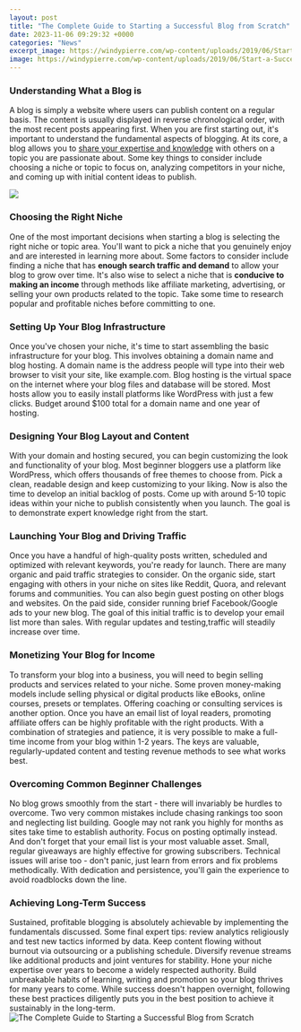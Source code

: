 ```yaml
---
layout: post
title: "The Complete Guide to Starting a Successful Blog from Scratch"
date: 2023-11-06 09:29:32 +0000
categories: "News"
excerpt_image: https://windypierre.com/wp-content/uploads/2019/06/Start-a-Successful-Blog.png
image: https://windypierre.com/wp-content/uploads/2019/06/Start-a-Successful-Blog.png
---
```


### Understanding What a Blog is
A blog is simply a website where users can publish content on a regular basis. The content is usually displayed in reverse chronological order, with the most recent posts appearing first. 
When you are first starting out, it's important to understand the fundamental aspects of blogging. At its core, a blog allows you to [share your expertise and knowledge](https://store.fi.io.vn/chihuahuas-christmas-lover-dog-303-chihuahua-dog) with others on a topic you are passionate about. Some key things to consider include choosing a niche or topic to focus on, analyzing competitors in your niche, and coming up with initial content ideas to publish.

![](https://iamdawn-marie.com/wp-content/uploads/2017/07/the-complete-beginners-guide-to-starting-a-successful-blog-min.jpg)
### Choosing the Right Niche 
One of the most important decisions when starting a blog is selecting the right niche or topic area. You'll want to pick a niche that you genuinely enjoy and are interested in learning more about. Some factors to consider include finding a niche that has **enough search traffic and demand** to allow your blog to grow over time. It's also wise to select a niche that is **conducive to making an income** through methods like affiliate marketing, advertising, or selling your own products related to the topic. Take some time to research popular and profitable niches before committing to one.
### Setting Up Your Blog Infrastructure
Once you've chosen your niche, it's time to start assembling the basic infrastructure for your blog. This involves obtaining a domain name and blog hosting. A domain name is the address people will type into their web browser to visit your site, like example.com. Blog hosting is the virtual space on the internet where your blog files and database will be stored. Most hosts allow you to easily install platforms like WordPress with just a few clicks. Budget around $100 total for a domain name and one year of hosting. 
### Designing Your Blog Layout and Content
With your domain and hosting secured, you can begin customizing the look and functionality of your blog. Most beginner bloggers use a platform like WordPress, which offers thousands of free themes to choose from. Pick a clean, readable design and keep customizing to your liking. Now is also the time to develop an initial backlog of posts. Come up with around 5-10 topic ideas within your niche to publish consistently when you launch. The goal is to demonstrate expert knowledge right from the start. 
### Launching Your Blog and Driving Traffic
Once you have a handful of high-quality posts written, scheduled and optimized with relevant keywords, you're ready for launch. There are many organic and paid traffic strategies to consider. On the organic side, start engaging with others in your niche on sites like Reddit, Quora, and relevant forums and communities. You can also begin guest posting on other blogs and websites. On the paid side, consider running brief Facebook/Google ads to your new blog. The goal of this initial traffic is to develop your email list more than sales. With regular updates and testing,traffic will steadily increase over time.
### Monetizing Your Blog for Income
To transform your blog into a business, you will need to begin selling products and services related to your niche. Some proven money-making models include selling physical or digital products like eBooks, online courses, presets or templates. Offering coaching or consulting services is another option. Once you have an email list of loyal readers, promoting affiliate offers can be highly profitable with the right products. With a combination of strategies and patience, it is very possible to make a full-time income from your blog within 1-2 years. The keys are valuable, regularly-updated content and testing revenue methods to see what works best.
### Overcoming Common Beginner Challenges 
No blog grows smoothly from the start - there will invariably be hurdles to overcome. Two very common mistakes include chasing rankings too soon and neglecting list building. Google may not rank you highly for months as sites take time to establish authority. Focus on posting optimally instead. And don't forget that your email list is your most valuable asset. Small, regular giveaways are highly effective for growing subscribers. Technical issues will arise too - don't panic, just learn from errors and fix problems methodically. With dedication and persistence, you'll gain the experience to avoid roadblocks down the line.
### Achieving Long-Term Success 
Sustained, profitable blogging is absolutely achievable by implementing the fundamentals discussed. Some final expert tips: review analytics religiously and test new tactics informed by data. Keep content flowing without burnout via outsourcing or a publishing schedule. Diversify revenue streams like additional products and joint ventures for stability. Hone your niche expertise over years to become a widely respected authority. Build unbreakable habits of learning, writing and promotion so your blog thrives for many years to come. While success doesn't happen overnight, following these best practices diligently puts you in the best position to achieve it sustainably in the long-term.
![The Complete Guide to Starting a Successful Blog from Scratch](https://windypierre.com/wp-content/uploads/2019/06/Start-a-Successful-Blog.png)